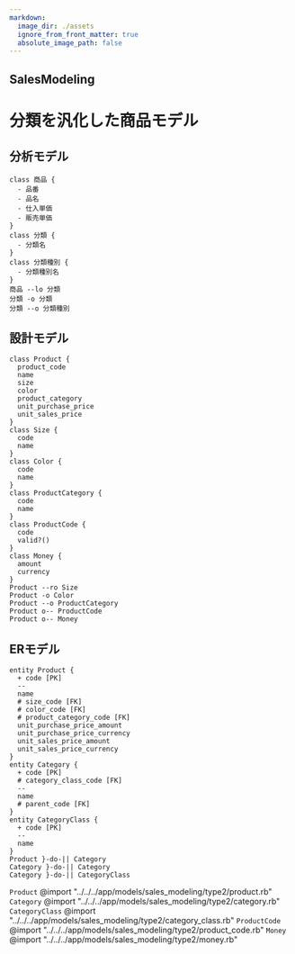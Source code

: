 ```yaml
---
markdown:
  image_dir: ./assets
  ignore_from_front_matter: true
  absolute_image_path: false
---
```


SalesModeling
---
# 分類を汎化した商品モデル
## 分析モデル
```puml
class 商品 {
  - 品番
  - 品名
  - 仕入単価
  - 販売単価  
}
class 分類 {
  - 分類名
}
class 分類種別 {
  - 分類種別名
}
商品 --lo 分類
分類 -o 分類
分類 --o 分類種別
```
## 設計モデル
```puml
class Product {
  product_code
  name
  size
  color
  product_category
  unit_purchase_price
  unit_sales_price
}
class Size {
  code
  name
}
class Color {
  code
  name
}
class ProductCategory {
  code
  name
}
class ProductCode {
  code
  valid?()
}
class Money {
  amount
  currency
}
Product --ro Size
Product -o Color
Product --o ProductCategory
Product o-- ProductCode
Product o-- Money
```
## ERモデル
```puml
entity Product {
  + code [PK]
  --
  name
  # size_code [FK]
  # color_code [FK]
  # product_category_code [FK]
  unit_purchase_price_amount
  unit_purchase_price_currency
  unit_sales_price_amount
  unit_sales_price_currency  
}
entity Category {
  + code [PK]  
  # category_class_code [FK]    
  --
  name
  # parent_code [FK]    
}
entity CategoryClass {
  + code [PK]
  --
  name
}
Product }-do-|| Category
Category }-do-|| Category
Category }-do-|| CategoryClass
```
`Product`
@import "../../../app/models/sales_modeling/type2/product.rb"
`Category`
@import "../../../app/models/sales_modeling/type2/category.rb"
`CategoryClass`
@import "../../../app/models/sales_modeling/type2/category_class.rb"
`ProductCode`
@import "../../../app/models/sales_modeling/type2/product_code.rb"
`Money`
@import "../../../app/models/sales_modeling/type2/money.rb"
